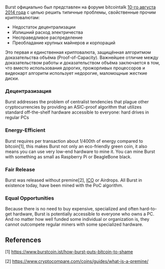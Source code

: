 <languages/>

Burst официально был представлен на форуме bitcointalk [10-го августа 2014 года](https://bitcointalk.org/index.php?topic=731923.0) с целью решить типичные проблемы, свойственные прочим криптовалютам:

-   Недостаток децентрализации
-   Излишний расход электричества
-   Несправедливое распределение
-   Преобладание крупных майнеров и корпораций

Это первая и единственная криптовалюта, защищённая алгоритмом доказательства объёма (Proof-of-Capacity). Важнейшее отличие между доказательством работы и доказательством объёма заключается в том, что вместо использования дорогих, прожорливых процессоров и видеокарт алгоритм использует недорогие, маломощные жесткие диски.

### Децентразизация

Burst addresses the problem of centralist tendencies that plague other cryptocurrencies by providing an ASIC-proof algorithm that utilizes standard off-the-shelf hardware accessible to everyone: hard drives in regular PCs

### Energy-Efficient

Burst requires per transaction about 1/400th of energy compared to bitcoin[1], this makes Burst not only an eco-friendly green coin, it also means you can use very low-end hardware to mine it. You can mine Burst with something as small as Raspberry Pi or BeagleBone black.

### Fair Release

Burst was released without premine[2], [ICO](https://en.wikipedia.org/wiki/Initial_coin_offering) or Airdrops. All Burst in existence today, have been mined with the PoC algorithm.

### Equal Opportunities

Because there is no need to buy expensive, specialized and often hard-to-get hardware, Burst is potentially accessible to everyone who owns a PC. And no matter how well funded some individual or organization is, they cannot outcompete regular miners with some specialized hardware.

References
----------

<references />

[1] <https://www.burstcoin.ist/how-burst-puts-bitcoin-to-shame>

[2] <https://www.cryptocompare.com/coins/guides/what-is-a-premine/>
